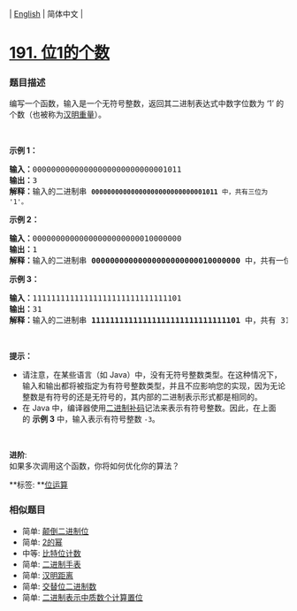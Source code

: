 | [English](README_EN.md) | 简体中文 |

# [191. 位1的个数](https://leetcode-cn.com/problems/number-of-1-bits)
 ### 题目描述
<p>编写一个函数，输入是一个无符号整数，返回其二进制表达式中数字位数为 &lsquo;1&rsquo;&nbsp;的个数（也被称为<a href="https://baike.baidu.com/item/%E6%B1%89%E6%98%8E%E9%87%8D%E9%87%8F" target="_blank">汉明重量</a>）。</p>

<p>&nbsp;</p>

<p><strong>示例 1：</strong></p>

<pre><strong>输入：</strong>00000000000000000000000000001011
<strong>输出：</strong>3
<strong>解释：</strong>输入的二进制串 <code><strong>00000000000000000000000000001011</strong>&nbsp;中，共有三位为 &#39;1&#39;。</code>
</pre>

<p><strong>示例 2：</strong></p>

<pre><strong>输入：</strong>00000000000000000000000010000000
<strong>输出：</strong>1
<strong>解释：</strong>输入的二进制串 <strong>00000000000000000000000010000000</strong>&nbsp;中，共有一位为 &#39;1&#39;。
</pre>

<p><strong>示例 3：</strong></p>

<pre><strong>输入：</strong>11111111111111111111111111111101
<strong>输出：</strong>31
<strong>解释：</strong>输入的二进制串 <strong>11111111111111111111111111111101</strong> 中，共有 31 位为 &#39;1&#39;。</pre>

<p>&nbsp;</p>

<p><strong>提示：</strong></p>

<ul>
	<li>请注意，在某些语言（如 Java）中，没有无符号整数类型。在这种情况下，输入和输出都将被指定为有符号整数类型，并且不应影响您的实现，因为无论整数是有符号的还是无符号的，其内部的二进制表示形式都是相同的。</li>
	<li>在 Java 中，编译器使用<a href="https://baike.baidu.com/item/二进制补码/5295284" target="_blank">二进制补码</a>记法来表示有符号整数。因此，在上面的&nbsp;<strong>示例 3</strong>&nbsp;中，输入表示有符号整数 <code>-3</code>。</li>
</ul>

<p>&nbsp;</p>

<p><strong>进阶</strong>:<br>
如果多次调用这个函数，你将如何优化你的算法？</p>

**标签:	**[位运算](https://leetcode-cn.com/tag/bit-manipulation) 
 ### 相似题目
- 简单:	[颠倒二进制位](https://leetcode-cn.com/problems/reverse-bits) 
- 简单:	[2的幂](https://leetcode-cn.com/problems/power-of-two) 
- 中等:	[比特位计数](https://leetcode-cn.com/problems/counting-bits) 
- 简单:	[二进制手表](https://leetcode-cn.com/problems/binary-watch) 
- 简单:	[汉明距离](https://leetcode-cn.com/problems/hamming-distance) 
- 简单:	[交替位二进制数](https://leetcode-cn.com/problems/binary-number-with-alternating-bits) 
- 简单:	[二进制表示中质数个计算置位](https://leetcode-cn.com/problems/prime-number-of-set-bits-in-binary-representation) 

